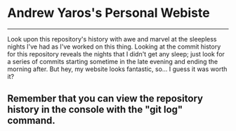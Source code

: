 # Andrew Yaros's Personal Webiste
---
Look upon this repository's history with awe and marvel at the sleepless nights I've had as I've worked on this thing. Looking at the commit history for this repository reveals the nights that I didn't get any sleep; just look for a series of commits starting sometime in the late evening and ending the morning after. But hey, my website looks fantastic, so... I guess it was worth it?

Remember that you can view the repository history in the console with the "git log" command.
---
